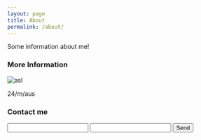 ```yaml
---
layout: page
title: About
permalink: /about/
---
```


Some information about me!

### More Information

![asl](http://www.sherv.net/cm/page/hidden/msn/asl.gif)  

24/m/aus

### Contact me

<form action="https://formspree.io/jakesbits@gmail.com"
      method="POST">
    <input type="text" name="name">
    <input type="email" name="_replyto">
    <input type="text" name="_gotcha" style="display:none" />
    <input type="submit" value="Send">
</form> 
